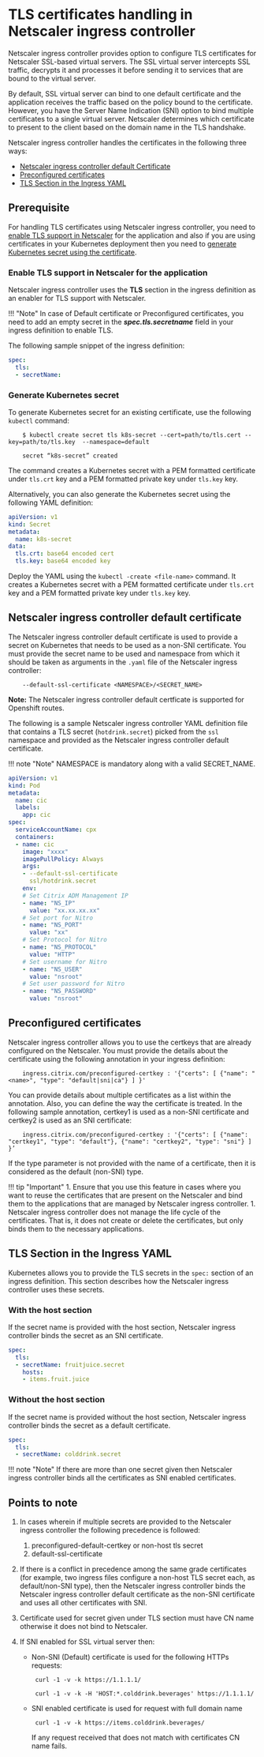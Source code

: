 # TLS certificates handling in Netscaler ingress controller

Netscaler ingress controller provides option to configure TLS certificates for Netscaler SSL-based virtual servers. The SSL virtual server intercepts SSL traffic, decrypts it and processes it before sending it to services that are bound to the virtual server.

By default, SSL virtual server can bind to one default certificate and the application receives the traffic based on the policy bound to the certificate. However, you have the Server Name Indication (SNI) option to bind multiple certificates to a single virtual server. Netscaler determines which certificate to present to the client based on the domain name in the TLS handshake.

Netscaler ingress controller handles the certificates in the following three ways:

-  [Netscaler ingress controller default Certificate](#citrix-ingress-controller-default-certificate)
-  [Preconfigured certificates](#preconfigured-certificates)
-  [TLS Section in the Ingress YAML](#tls-section-in-the-ingress-yaml)

## Prerequisite

For handling TLS certificates using Netscaler ingress controller, you need to [enable TLS support in Netscaler](#enable-tls-support-in-citrix-adc-for-the-application) for the application and also if you are using certificates in your Kubernetes deployment then you need to [generate Kubernetes secret using the certificate](#generate-kubernetes-secret).

### Enable TLS support in Netscaler for the application

Netscaler ingress controller uses the **TLS** section in the ingress definition as an enabler for TLS support with Netscaler.

!!! "Note"
    In case of Default certificate or Preconfigured certificates, you need to add an empty secret in the ***spec.tls.secretname*** field in your ingress definition to enable TLS.

The following sample snippet of the ingress definition:

```yml
spec:
  tls:
  - secretName:
```

### Generate Kubernetes secret

To generate Kubernetes secret for an existing certificate, use the following `kubectl` command:

        $ kubectl create secret tls k8s-secret --cert=path/to/tls.cert --key=path/to/tls.key  --namespace=default

        secret “k8s-secret” created

The command creates a Kubernetes secret with a PEM formatted certificate under `tls.crt` key and a PEM formatted private key under `tls.key` key.

Alternatively, you can also generate the Kubernetes secret using the following YAML definition:

```yml
apiVersion: v1
kind: Secret
metadata:
  name: k8s-secret
data:
  tls.crt: base64 encoded cert
  tls.key: base64 encoded key
```

Deploy the YAML using the `kubectl -create <file-name>` command. It creates a Kubernetes secret with a PEM formatted certificate under `tls.crt` key and a PEM formatted private key under `tls.key` key.

## Netscaler ingress controller default certificate

The Netscaler ingress controller default certificate is used to provide a secret on Kubernetes that needs to be used as a non-SNI certificate. You must provide the secret name to be used and namespace from which it should be taken as arguments in the `.yaml` file of the Netscaler ingress controller:

        --default-ssl-certificate <NAMESPACE>/<SECRET_NAME>

**Note:**
The Netscaler ingress controller default certficate is supported for Openshift routes.

The following is a sample Netscaler ingress controller YAML definition file that contains a TLS secret (`hotdrink.secret`) picked from the `ssl` namespace and provided as the Netscaler ingress controller default certificate.

!!! note "Note"
     NAMESPACE is mandatory along with a valid SECRET_NAME.

```yml
apiVersion: v1
kind: Pod
metadata:
  name: cic
  labels:
    app: cic
spec:
  serviceAccountName: cpx
  containers:
  - name: cic
    image: "xxxx"
    imagePullPolicy: Always
    args:
    - --default-ssl-certificate
      ssl/hotdrink.secret
    env:
    # Set Citrix ADM Management IP
    - name: "NS_IP"
      value: "xx.xx.xx.xx"
    # Set port for Nitro
    - name: "NS_PORT"
      value: "xx"
    # Set Protocol for Nitro
    - name: "NS_PROTOCOL"
      value: "HTTP"
    # Set username for Nitro
    - name: "NS_USER"
      value: "nsroot"
    # Set user password for Nitro
    - name: "NS_PASSWORD"
      value: "nsroot"
```

## Preconfigured certificates

Netscaler ingress controller allows you to use the certkeys that are already configured on the Netscaler. You must provide the details about the certificate using the following annotation in your ingress definition:

        ingress.citrix.com/preconfigured-certkey : '{"certs": [ {"name": "<name>", "type": "default|sni|ca"} ] }'

You can provide details about multiple certificates as a list within the annotation. Also, you can define the way the certificate is treated. In the following sample annotation, certkey1 is used as a non-SNI certificate and certkey2 is used as an SNI certificate:

        ingress.citrix.com/preconfigured-certkey : '{"certs": [ {"name": "certkey1", "type": "default"}, {"name": "certkey2", "type": "sni"} ] }’

If the type parameter is not provided with the name of a certificate, then it is considered as the default (non-SNI) type.

!!! tip "Important"
    1.  Ensure that you use this feature in cases where you want to reuse the certificates that are present on the Netscaler and bind them to the applications that are managed by Netscaler ingress controller.
    1.  Netscaler ingress controller does not manage the life cycle of the certificates. That is, it does not create or delete the certificates, but only binds them to the necessary applications.

## TLS Section in the Ingress YAML

Kubernetes allows you to provide the TLS secrets in the `spec:` section of an ingress definition. This section describes how the Netscaler ingress controller uses these secrets.

### With the host section

If the secret name is provided with the host section, Netscaler ingress controller binds the secret as an SNI certificate.

```yml
spec:
  tls:
  - secretName: fruitjuice.secret
    hosts:
    - items.fruit.juice
```

### Without the host section

If the secret name is provided without the host section, Netscaler ingress controller binds the secret as a default certificate.

```yml
spec:
  tls:
  - secretName: colddrink.secret
```

!!! note "Note"
    If there are more than one secret given then Netscaler ingress controller binds all the certificates as SNI enabled certificates.

## Points to note

1.  In cases wherein if multiple secrets are provided to the Netscaler ingress controller the following precedence is followed:

    1.  preconfigured-default-certkey or non-host tls secret
    1.  default-ssl-certificate

1.  If there is a conflict in precedence among the same grade certificates (for example, two ingress files configure a non-host TLS secret each, as default/non-SNI type), then the Netscaler ingress controller binds the Netscaler ingress controller default certificate as the non-SNI certificate and uses all other certificates with SNI.

1.  Certificate used for secret given under TLS section must have CN name otherwise it does not bind to Netscaler.

1.  If SNI enabled for SSL virtual server then:

    -  Non-SNI (Default) certificate is used for the following HTTPs requests:

            curl -1 -v -k https://1.1.1.1/

            curl -1 -v -k -H 'HOST:*.colddrink.beverages' https://1.1.1.1/

    -  SNI enabled certificate is used for request with full domain name

            curl -1 -v -k https://items.colddrink.beverages/

       If any request received that does not match with certificates CN name fails.
